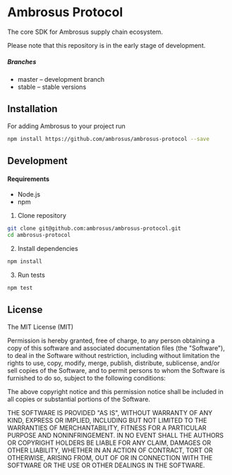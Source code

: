 # Ambrosus Protocol
The core SDK for Ambrosus supply chain ecosystem. 

Please note that this repository is in the early stage of development. 

##### Branches
* master – development branch
* stable – stable versions
## Installation
For adding Ambrosus to your project run
```bash
npm install https://github.com/ambrosus/ambrosus-protocol --save
```
## Development
#### Requirements
* Node.js
* npm
1. Clone repository
```bash
git clone git@github.com:ambrosus/ambrosus-protocol.git
cd ambrosus-protocol
```
2. Install dependencies
```bash
npm install
```
3. Run tests
```bash
npm test
```
## License
 
The MIT License (MIT)

Permission is hereby granted, free of charge, to any person obtaining a copy of this software and associated documentation files (the "Software"), to deal in the Software without restriction, including without limitation the rights to use, copy, modify, merge, publish, distribute, sublicense, and/or sell copies of the Software, and to permit persons to whom the Software is furnished to do so, subject to the following conditions:

The above copyright notice and this permission notice shall be included in all copies or substantial portions of the Software.

THE SOFTWARE IS PROVIDED "AS IS", WITHOUT WARRANTY OF ANY KIND, EXPRESS OR IMPLIED, INCLUDING BUT NOT LIMITED TO THE WARRANTIES OF MERCHANTABILITY, FITNESS FOR A PARTICULAR PURPOSE AND NONINFRINGEMENT. IN NO EVENT SHALL THE AUTHORS OR COPYRIGHT HOLDERS BE LIABLE FOR ANY CLAIM, DAMAGES OR OTHER LIABILITY, WHETHER IN AN ACTION OF CONTRACT, TORT OR OTHERWISE, ARISING FROM, OUT OF OR IN CONNECTION WITH THE SOFTWARE OR THE USE OR OTHER DEALINGS IN THE SOFTWARE.
